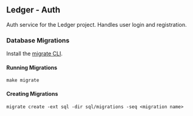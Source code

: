 ## Ledger - Auth

Auth service for the Ledger project. Handles user login and registration.

### Database Migrations

Install the [migrate CLI](https://github.com/golang-migrate/migrate).

#### Running Migrations

```shell
make migrate
```

#### Creating Migrations

```shell
migrate create -ext sql -dir sql/migrations -seq <migration name>
```
